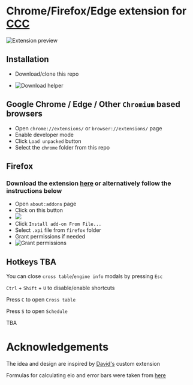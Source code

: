 # Chrome/Firefox/Edge extension for [CCC](https://www.chess.com/computer-chess-championship#)

![Extension preview](https://github.com/truekendor/better-ccc-extension/blob/main/img/preview.webp)

## Installation

  - Download/clone this repo

  - ![Download helper](https://github.com/truekendor/better-ccc-extension/blob/main/img/download.webp)
 
## Google Chrome / Edge / Other `Chromium` based browsers 
  - Open `chrome://extensions/` or `browser://extensions/` page
  - Enable developer mode
  - Click `Load unpacked` button
  - Select the `chrome` folder from this repo
## Firefox
  
  ### Download the extension [here](https://addons.mozilla.org/en-US/firefox/addon/better-ccc/) or alternatively follow the instructions below

  - Open `about:addons` page
  - Click on this button
  - ![](https://github.com/truekendor/better-ccc-extension/blob/main/img/firefox_where.webp)
  - Click `Install add-on From File...`
  - Select `.xpi` file from `firefox` folder
  - Grant permissions if needed
  - ![Grant permissions](https://github.com/truekendor/better-ccc-extension/blob/main/img/grant%20permissions.webp)

## Hotkeys TBA

You can close `cross table`/`engine info` modals by pressing `Esc`

`Ctrl` + `Shift` + `U` to disable/enable shortcuts 

Press `C` to open `Cross table`

Press `S` to open `Schedule`

TBA

# Acknowledgements

The idea and design are inspired by [David's](https://github.com/dav1312) custom extension

Formulas for calculating elo and error bars were taken from [here](https://3dkingdoms.com/chess/elo.htm)
